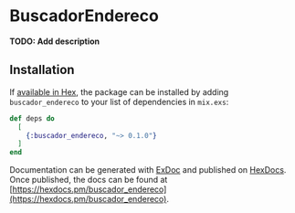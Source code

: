 # BuscadorEndereco

**TODO: Add description**

## Installation

If [available in Hex](https://hex.pm/docs/publish), the package can be installed
by adding `buscador_endereco` to your list of dependencies in `mix.exs`:

```elixir
def deps do
  [
    {:buscador_endereco, "~> 0.1.0"}
  ]
end
```

Documentation can be generated with [ExDoc](https://github.com/elixir-lang/ex_doc)
and published on [HexDocs](https://hexdocs.pm). Once published, the docs can
be found at [https://hexdocs.pm/buscador_endereco](https://hexdocs.pm/buscador_endereco).

